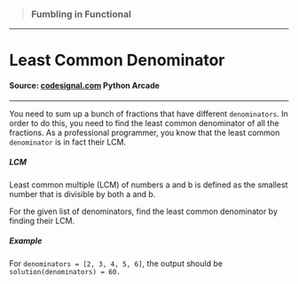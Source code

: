 > ### Fumbling in Functional

---

# Least Common Denominator

#### Source: [codesignal.com](https://codesignal.com/) Python Arcade

---

You need to sum up a bunch of fractions that have different `denominators`. In order to do this, you need to find the least common denominator of all the fractions. As a professional programmer, you know that the least common `denominator` is in fact their LCM.

##### LCM

Least common multiple (LCM) of numbers a and b is defined as the smallest number that is divisible by both a and b.

For the given list of denominators, find the least common denominator by finding their LCM.

##### Example

For `denominators = [2, 3, 4, 5, 6]`, the output should be
`solution(denominators) = 60.`
